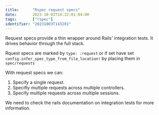 ```yaml
---
title:      "Rspec request specs"
date:       2023-10-03T14:32:01-04:00
tags:       ["rspec"]
identifier: "20231003T143201"
---
```


Request specs provide a thin wrapper around Rails' integration
tests. It drives behavior through the full stack.

Rquest specs are marked by `type: :request` or if set have set
`config.infer_spec_type_from_file_location!` by placing them in
`spec/requests`

With request specs we can:

1. Specify a single request.
2. Specifly multiple requests across multiple controllers.
3. Specify multiple requests across multiple sessions.

We need to check the rails documentation on integration tests for more information.
